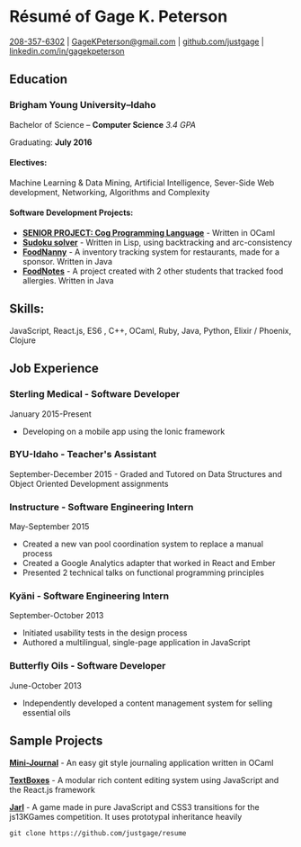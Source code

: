 Résumé of Gage K. Peterson
==========================

[208-357-6302](tel:208-357-6302) |
[GageKPeterson@gmail.com](mailto:gagekpeterson@gmail.com) |
[github.com/justgage](https://github.com/justgage/justgage.github.io) |
[linkedin.com/in/gagekpeterson](https://www.linkedin.com/in/gagekpeterson)

Education
---------

### Brigham Young University–Idaho

Bachelor of Science – **Computer Science** *3.4 GPA*

Graduating: **July 2016**

#### Electives:

Machine Learning & Data Mining, Artificial Intelligence, Sever-Side Web
development, Networking, Algorithms and Complexity

#### Software Development Projects:

-   [**SENIOR PROJECT: Cog Programming
    Language**](https://github.com/justgage/cog-lang) - Written in OCaml
-   [**Sudoku
    solver**](https://github.com/justgage/AI/tree/master/project1) -
    Written in Lisp, using backtracking and arc-consistency
-   [**FoodNanny**](https://bitbucket.org/teamfood/foodnanny) - A
    inventory tracking system for restaurants, made for a sponsor.
    Written in Java
-   [**FoodNotes**](https://github.com/justgage/FoodNotes) - A project
    created with 2 other students that tracked food allergies. Written
    in Java

Skills:
-------

JavaScript, React.js, ES6 , C++, OCaml, Ruby, Java, Python, Elixir /
Phoenix, Clojure

Job Experience
--------------

### Sterling Medical - Software Developer

January 2015-Present

-   Developing on a mobile app using the Ionic framework

### BYU-Idaho - Teacher's Assistant

September-December 2015 - Graded and Tutored on Data Structures and
Object Oriented Development assignments

### Instructure - Software Engineering Intern

May-September 2015

-   Created a new van pool coordination system to replace a manual
    process
-   Created a Google Analytics adapter that worked in React and Ember
-   Presented 2 technical talks on functional programming principles

### Kyäni - Software Engineering Intern

September-October 2013

-   Initiated usability tests in the design process
-   Authored a multilingual, single-page application in JavaScript

### Butterfly Oils - Software Developer

June-October 2013

-   Independently developed a content management system for selling
    essential oils

Sample Projects
---------------

**[Mini-Journal](https://github.com/justgage/mini-journal)** - An easy
git style journaling application written in OCaml

**[TextBoxes](https://github.com/justgage/textboxes)** - A modular rich
content editing system using JavaScript and the React.js framework

**[Jarl](https://github.com/justgage/jarl)** - A game made in pure
JavaScript and CSS3 transitions for the js13KGames competition. It uses
prototypal inheritance heavily

    git clone https://github.com/justgage/resume
